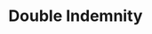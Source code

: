 ---
title: "Double Indemnity"

year: 1944

director: "Billy Wilder"

summary: "An insurance worker commits insurance fraud for a femme fatale"

comment: "In competition with The Maltese Falcon of being the archetypical film noire"

image: "https://media.giphy.com/media/kf3yjaBKEzfZOY84f9/giphy.gif"

imdb: "https://www.imdb.com/title/tt0036775/"

quotes:
  - "There's a speed limit in this state, Mr. Neff."
---